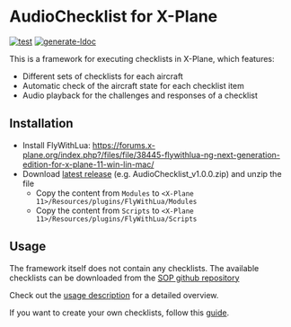 # AudioChecklist for X-Plane

[![test](https://github.com/patrickl92/AudioChecklist/actions/workflows/test.yml/badge.svg?branch=main)](https://github.com/patrickl92/AudioChecklist/actions/workflows/test.yml) [![generate-ldoc](https://github.com/patrickl92/AudioChecklist/actions/workflows/ldoc.yml/badge.svg?branch=main)](https://github.com/patrickl92/AudioChecklist/actions/workflows/ldoc.yml)

This is a framework for executing checklists in X-Plane, which features:
* Different sets of checklists for each aircraft
* Automatic check of the aircraft state for each checklist item
* Audio playback for the challenges and responses of a checklist

## Installation

* Install FlyWithLua: https://forums.x-plane.org/index.php?/files/file/38445-flywithlua-ng-next-generation-edition-for-x-plane-11-win-lin-mac/
* Download [latest release](https://github.com/patrickl92/AudioChecklist/releases) (e.g. AudioChecklist_v1.0.0.zip) and unzip the file
  * Copy the content from `Modules` to `<X-Plane 11>/Resources/plugins/FlyWithLua/Modules`
  * Copy the content from `Scripts` to `<X-Plane 11>/Resources/plugins/FlyWithLua/Scripts`

## Usage

The framework itself does not contain any checklists. The available checklists can be downloaded from the [SOP github repository](https://github.com/patrickl92/AudioChecklistSOPs)

Check out the [usage description](docs/Usage.md) for a detailed overview.

If you want to create your own checklists, follow this [guide](docs/CreateSOP.md).

